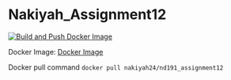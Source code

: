 # Nakiyah_Assignment12

[![Build and Push Docker Image](https://github.com/nogibjj/Nakiyah_Assignment12/actions/workflows/cicd.yml/badge.svg)](https://github.com/nogibjj/Nakiyah_Assignment12/actions/workflows/cicd.yml)

Docker Image: 
[Docker Image](https://hub.docker.com/r/nakiyah24/nd191_assignment12)


Docker pull command
`docker pull nakiyah24/nd191_assignment12`